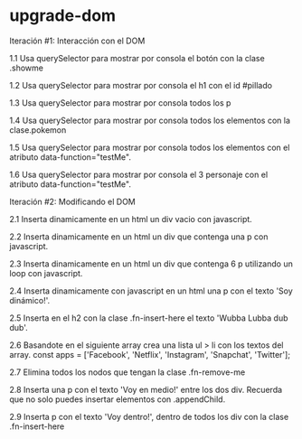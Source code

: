 # upgrade-dom

Iteración #1: Interacción con el DOM

1.1 Usa querySelector para mostrar por consola el botón con la clase .showme

1.2 Usa querySelector para mostrar por consola el h1 con el id #pillado

1.3 Usa querySelector para mostrar por consola todos los p

1.4 Usa querySelector para mostrar por consola todos los elementos con la clase.pokemon

1.5 Usa querySelector para mostrar por consola todos los elementos con el atributo 
data-function="testMe".

1.6 Usa querySelector para mostrar por consola el 3 personaje con el atributo 
data-function="testMe".



Iteración #2: Modificando el DOM

2.1 Inserta dinamicamente en un html un div vacio con javascript.

2.2 Inserta dinamicamente en un html un div que contenga una p con javascript.

2.3 Inserta dinamicamente en un html un div que contenga 6 p utilizando un loop con javascript.

2.4 Inserta dinamicamente con javascript en un html una p con el texto 'Soy dinámico!'.

2.5 Inserta en el h2 con la clase .fn-insert-here el texto 'Wubba Lubba dub dub'.

2.6 Basandote en el siguiente array crea una lista ul > li con los textos del array.
const apps = ['Facebook', 'Netflix', 'Instagram', 'Snapchat', 'Twitter'];

2.7 Elimina todos los nodos que tengan la clase .fn-remove-me

2.8 Inserta una p con el texto 'Voy en medio!' entre los dos div. 
	Recuerda que no solo puedes insertar elementos con .appendChild.

2.9 Inserta p con el texto 'Voy dentro!', dentro de todos los div con la clase .fn-insert-here
